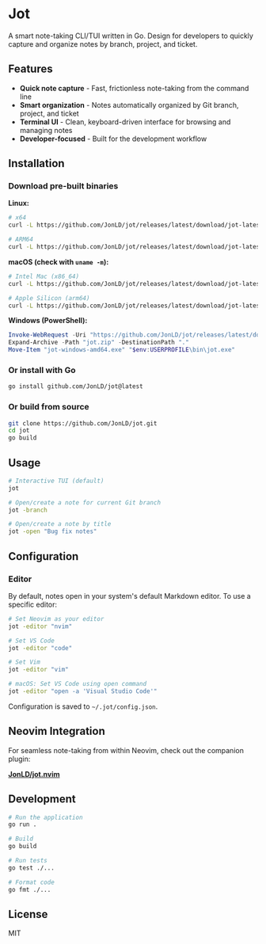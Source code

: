 # Jot

A smart note-taking CLI/TUI written in Go. Design for developers to quickly capture and organize notes by branch, project, and ticket.

## Features

- **Quick note capture** - Fast, frictionless note-taking from the command line
- **Smart organization** - Notes automatically organized by Git branch, project, and ticket
- **Terminal UI** - Clean, keyboard-driven interface for browsing and managing notes
- **Developer-focused** - Built for the development workflow

## Installation

### Download pre-built binaries

**Linux:**
```bash
# x64
curl -L https://github.com/JonLD/jot/releases/latest/download/jot-latest-linux-amd64.tar.gz | tar -xz && sudo mv jot-linux-amd64 /usr/local/bin/jot

# ARM64
curl -L https://github.com/JonLD/jot/releases/latest/download/jot-latest-linux-arm64.tar.gz | tar -xz && sudo mv jot-linux-arm64 /usr/local/bin/jot
```

**macOS (check with `uname -m`):**
```bash
# Intel Mac (x86_64)
curl -L https://github.com/JonLD/jot/releases/latest/download/jot-latest-darwin-amd64.tar.gz | tar -xz && sudo mv jot-darwin-amd64 /usr/local/bin/jot

# Apple Silicon (arm64)
curl -L https://github.com/JonLD/jot/releases/latest/download/jot-latest-darwin-arm64.tar.gz | tar -xz && sudo mv jot-darwin-arm64 /usr/local/bin/jot
```

**Windows (PowerShell):**
```powershell
Invoke-WebRequest -Uri "https://github.com/JonLD/jot/releases/latest/download/jot-latest-windows-amd64.zip" -OutFile "jot.zip"
Expand-Archive -Path "jot.zip" -DestinationPath "."
Move-Item "jot-windows-amd64.exe" "$env:USERPROFILE\bin\jot.exe"
```

### Or install with Go

```bash
go install github.com/JonLD/jot@latest
```

### Or build from source

```bash
git clone https://github.com/JonLD/jot.git
cd jot
go build
```

## Usage

```bash
# Interactive TUI (default)
jot

# Open/create a note for current Git branch
jot -branch

# Open/create a note by title
jot -open "Bug fix notes"
```

## Configuration

### Editor

By default, notes open in your system's default Markdown editor. To use a specific editor:

```bash
# Set Neovim as your editor
jot -editor "nvim"

# Set VS Code
jot -editor "code"

# Set Vim
jot -editor "vim"

# macOS: Set VS Code using open command
jot -editor "open -a 'Visual Studio Code'"
```

Configuration is saved to `~/.jot/config.json`.

## Neovim Integration

For seamless note-taking from within Neovim, check out the companion plugin:

**[JonLD/jot.nvim](https://github.com/JonLD/jot.nvim)**

## Development

```bash
# Run the application
go run .

# Build
go build

# Run tests
go test ./...

# Format code
go fmt ./...
```

## License

MIT
